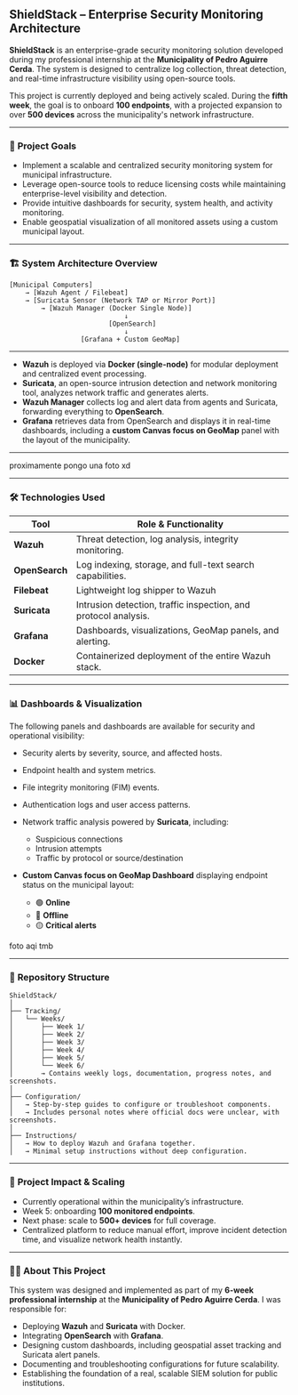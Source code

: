 ## **ShieldStack – Enterprise Security Monitoring Architecture**

**ShieldStack** is an enterprise-grade security monitoring solution developed during my professional internship at the **Municipality of Pedro Aguirre Cerda**. The system is designed to centralize log collection, threat detection, and real-time infrastructure visibility using open-source tools.

This project is currently deployed and being actively scaled. During the **fifth week**, the goal is to onboard **100 endpoints**, with a projected expansion to over **500 devices** across the municipality's network infrastructure.

---

### 📌 **Project Goals**

* Implement a scalable and centralized security monitoring system for municipal infrastructure.
* Leverage open-source tools to reduce licensing costs while maintaining enterprise-level visibility and detection.
* Provide intuitive dashboards for security, system health, and activity monitoring.
* Enable geospatial visualization of all monitored assets using a custom municipal layout.

---

### 🏗️ **System Architecture Overview**

```
[Municipal Computers]
    → [Wazuh Agent / Filebeat] 
    → [Suricata Sensor (Network TAP or Mirror Port)] 
        → [Wazuh Manager (Docker Single Node)]
                             ↓
                         [OpenSearch]
                             ↓
                  [Grafana + Custom GeoMap]
```

---

* **Wazuh** is deployed via **Docker (single-node)** for modular deployment and centralized event processing.
* **Suricata**, an open-source intrusion detection and network monitoring tool, analyzes network traffic and generates alerts.
* **Wazuh Manager** collects log and alert data from agents and Suricata, forwarding everything to **OpenSearch**.
* **Grafana** retrieves data from OpenSearch and displays it in real-time dashboards, including a **custom Canvas focus on GeoMap** panel with the layout of the municipality.

---

proximamente pongo una foto xd

---

### 🛠️ **Technologies Used**

| Tool           | Role & Functionality                                            |
| -------------- | ----------------------------------------------------------------|
| **Wazuh**      | Threat detection, log analysis, integrity monitoring.           |
| **OpenSearch** | Log indexing, storage, and full-text search capabilities.       |
| **Filebeat**   | Lightweight log shipper to Wazuh                                |
| **Suricata**   | Intrusion detection, traffic inspection, and protocol analysis. |
| **Grafana**    | Dashboards, visualizations, GeoMap panels, and alerting.        |
| **Docker**     | Containerized deployment of the entire Wazuh stack.             |

---

### 📊 **Dashboards & Visualization**

The following panels and dashboards are available for security and operational visibility:

* Security alerts by severity, source, and affected hosts.
* Endpoint health and system metrics.
* File integrity monitoring (FIM) events.
* Authentication logs and user access patterns.
* Network traffic analysis powered by **Suricata**, including:

  * Suspicious connections
  * Intrusion attempts
  * Traffic by protocol or source/destination
  
* **Custom Canvas focus on GeoMap Dashboard** displaying endpoint status on the municipal layout:
  
  * 🟢 **Online**
  * 🔴 **Offline**
  * 🟡 **Critical alerts**

 foto aqi tmb

---

### 📁 **Repository Structure**

```
ShieldStack/
│
├── Tracking/
│   └── Weeks/
│       ├── Week 1/
│       ├── Week 2/
│       ├── Week 3/
│       ├── Week 4/
│       ├── Week 5/
│       └── Week 6/
│       → Contains weekly logs, documentation, progress notes, and screenshots.
│
├── Configuration/
│   → Step-by-step guides to configure or troubleshoot components.
│   → Includes personal notes where official docs were unclear, with screenshots.
│
├── Instructions/
│   → How to deploy Wazuh and Grafana together.
│   → Minimal setup instructions without deep configuration.
```

---

### 🚀 **Project Impact & Scaling**

* Currently operational within the municipality’s infrastructure.
* Week 5: onboarding **100 monitored endpoints**.
* Next phase: scale to **500+ devices** for full coverage.
* Centralized platform to reduce manual effort, improve incident detection time, and visualize network health instantly.

---

### 👨‍💻 **About This Project**

This system was designed and implemented as part of my **6-week professional internship** at the **Municipality of Pedro Aguirre Cerda**. I was responsible for:

* Deploying **Wazuh** and **Suricata** with Docker.
* Integrating **OpenSearch** with **Grafana**.
* Designing custom dashboards, including geospatial asset tracking and Suricata alert panels.
* Documenting and troubleshooting configurations for future scalability.
* Establishing the foundation of a real, scalable SIEM solution for public institutions.




